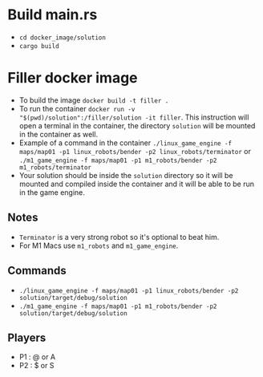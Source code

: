 # Build main.rs 
- `cd docker_image/solution`
- `cargo build`

# Filler docker image
- To build the image `docker build -t filler .`
- To run the container `docker run -v "$(pwd)/solution":/filler/solution -it filler`. This instruction will open a terminal in the container, the directory `solution` will be mounted in the container as well.
- Example of a command in the container `./linux_game_engine -f maps/map01 -p1 linux_robots/bender -p2 linux_robots/terminator` or `./m1_game_engine -f maps/map01 -p1 m1_robots/bender -p2 m1_robots/terminator`
- Your solution should be inside the `solution` directory so it will be mounted and compiled inside the container and it will be able to be run in the game engine.

## Notes

- `Terminator` is a very strong robot so it's optional to beat him.
- For M1 Macs use `m1_robots` and `m1_game_engine`.

## Commands
- `./linux_game_engine -f maps/map01 -p1 linux_robots/bender -p2 solution/target/debug/solution`
- `./m1_game_engine -f maps/map01 -p1 m1_robots/bender -p2 solution/target/debug/solution`

## Players
- P1 : @ or A
- P2 : $ or S